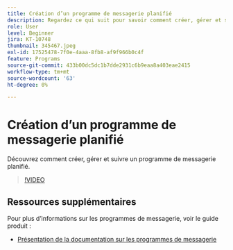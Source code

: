 ```yaml
---
title: Création d’un programme de messagerie planifié
description: Regardez ce qui suit pour savoir comment créer, gérer et suivre un programme de messagerie planifié.
role: User
level: Beginner
jira: KT-10748
thumbnail: 345467.jpeg
exl-id: 17525478-7f0e-4aaa-8fb8-af9f966b0c4f
feature: Programs
source-git-commit: 433b00dc5dc1b7dde2931c6b9eaa8a403eae2415
workflow-type: tm+mt
source-wordcount: '63'
ht-degree: 0%

---
```


# Création d’un programme de messagerie planifié

Découvrez comment créer, gérer et suivre un programme de messagerie planifié.

>[!VIDEO](https://video.tv.adobe.com/v/345467/?quality=12&learn=on)

## Ressources supplémentaires

Pour plus d’informations sur les programmes de messagerie, voir le guide produit :

* [Présentation de la documentation sur les programmes de messagerie](https://experienceleague.adobe.com/docs/marketo/using/product-docs/email-marketing/email-programs/creating-an-email-program/understanding-email-programs.html?lang=en)
